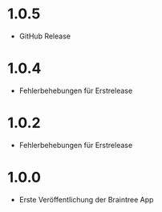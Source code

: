 # 1.0.5

* GitHub Release

# 1.0.4

* Fehlerbehebungen für Erstrelease

# 1.0.2

* Fehlerbehebungen für Erstrelease

# 1.0.0

* Erste Veröffentlichung der Braintree App